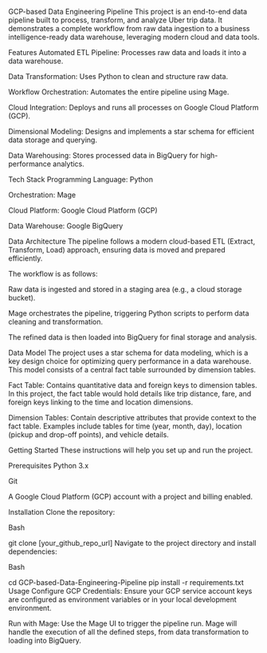 GCP-based Data Engineering Pipeline
This project is an end-to-end data pipeline built to process, transform, and analyze Uber trip data. It demonstrates a complete workflow from raw data ingestion to a business intelligence-ready data warehouse, leveraging modern cloud and data tools.

Features
Automated ETL Pipeline: Processes raw data and loads it into a data warehouse.

Data Transformation: Uses Python to clean and structure raw data.

Workflow Orchestration: Automates the entire pipeline using Mage.

Cloud Integration: Deploys and runs all processes on Google Cloud Platform (GCP).

Dimensional Modeling: Designs and implements a star schema for efficient data storage and querying.

Data Warehousing: Stores processed data in BigQuery for high-performance analytics.

Tech Stack
Programming Language: Python

Orchestration: Mage

Cloud Platform: Google Cloud Platform (GCP)

Data Warehouse: Google BigQuery

Data Architecture
The pipeline follows a modern cloud-based ETL (Extract, Transform, Load) approach, ensuring data is moved and prepared efficiently.

The workflow is as follows:

Raw data is ingested and stored in a staging area (e.g., a cloud storage bucket).

Mage orchestrates the pipeline, triggering Python scripts to perform data cleaning and transformation.

The refined data is then loaded into BigQuery for final storage and analysis.

Data Model
The project uses a star schema for data modeling, which is a key design choice for optimizing query performance in a data warehouse. This model consists of a central fact table surrounded by dimension tables.

Fact Table: Contains quantitative data and foreign keys to dimension tables. In this project, the fact table would hold details like trip distance, fare, and foreign keys linking to the time and location dimensions.

Dimension Tables: Contain descriptive attributes that provide context to the fact table. Examples include tables for time (year, month, day), location (pickup and drop-off points), and vehicle details.

Getting Started
These instructions will help you set up and run the project.

Prerequisites
Python 3.x

Git

A Google Cloud Platform (GCP) account with a project and billing enabled.

Installation
Clone the repository:

Bash

git clone [your_github_repo_url]
Navigate to the project directory and install dependencies:

Bash

cd GCP-based-Data-Engineering-Pipeline
pip install -r requirements.txt
Usage
Configure GCP Credentials: Ensure your GCP service account keys are configured as environment variables or in your local development environment.

Run with Mage: Use the Mage UI to trigger the pipeline run. Mage will handle the execution of all the defined steps, from data transformation to loading into BigQuery.
